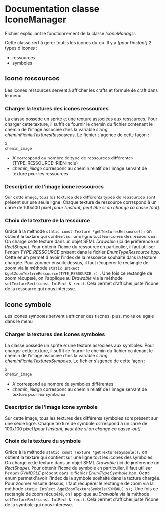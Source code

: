 # Documentation classe IconeManager
Fichier expliquant le fonctionnement de la classe *IconeManager*.

Cette classe sert à gerer toutes les icones du jeu.
Il y a *[pour l'instant]* 2 types d'icones : 
* ressources
* symboles

## Icone ressources
Les icones ressources servent à afficher les crafts et formule de craft dans le menu.

### Charger la textures des icones ressources
La classe possède un sprite et une texture associées aux ressources. 
Pour charger cette texture, il suffit de fournir le chemin du fichier contenant le chemin de l'image associée dans la variable *string cheminFichierTexturesRessources*. Le fichier s'agence de cette façon :
```txt
X
chemin_image
```
* *X* correspond au nombre de type de ressources différentes (TYPE_RESSOURCE::RIEN inclu) 
* *chemin_image* correspond au chemin relatif de l'image servant de texture pour les ressources

### Description de l'image icone ressources
Sur cette image, tous les textures des différents types de ressources sont présent sur une seule ligne. Chaque texture de ressource correspond à un carré de 100x100 pixel *[pour l'instant, peut être si on change ca casse tout]*.

### Choix de la texture de la ressource 
Grâce à la méthode `static const Texture *getTexturesRessource();` on obtient la texture qui contient sur une ligne tout les icones des ressources. On charge cette texture dans un objet SFML *Drawable* (ici de préférence un *RectShape*).
Pour obtenir l'icone du ressource en particulier, il faut utiliser l'*enum TYPE_RESSOURCE* présent dans le fichier *EnumTypeRessource.hpp*. Cette enum permet d'avoir l'index de la ressource souhaité dans la texture chargée. Pour zoomer ensuite dessus, il faut récupérer le rectangle de zoom via la méthode `static IntRect &getZoomTextureRessource(TYPE_RESSOURCE r);`. Une fois ce rectangle de zoom récupéré, on l'applique au *Drawable* via la méthode `setTextureRect(const IntRect & rect)`. Cela permet d'afficher juste l'icone de la ressource qui nous interesse.


## Icone symbole
Les icones symboles servent à afficher des flèches, plus, moins ou égale dans le menu.

### Charger la textures des icones symboles
La classe possède un sprite et une texture associées aux symboles. 
Pour charger cette texture, il suffit de fournir le chemin du fichier contenant le chemin de l'image associée dans la variable *string cheminFichierTexturesSymboles*. Le fichier s'agence de cette façon :
```txt
X
chemin_image
```
* *X* correspond au nombre de symboles différentes 
* *chemin_image* correspond au chemin relatif de l'image servant de texture pour les symboles

### Description de l'image icone symbole
Sur cette image, tous les textures des différents symboles sont présent sur une seule ligne. Chaque texture de symbole correspond à un carré de 100x100 pixel *[pour l'instant, peut être si on change ca casse tout]*.

### Choix de la texture du symbole
Grâce à la méthode `static const Texture *getTexturesSymbole();` on obtient la texture qui contient sur une ligne tout les icones des symboles. On charge cette texture dans un objet SFML *Drawable* (ici de préférence un *RectShape*).
Pour obtenir l'icone du symbole en particulier, il faut utiliser l'*enum SYMBOLE* présent dans le fichier *EnumTypeSymbole.hpp*. Cette enum permet d'avoir l'index de la symbole souhaité dans la texture chargée. Pour zoomer ensuite dessus, il faut récupérer le rectangle de zoom via la méthode `static IntRect &getZoomTextureSymbole(SYMBOLE s);`. Une fois ce rectangle de zoom récupéré, on l'applique au *Drawable* via la méthode `setTextureRect(const IntRect & rect)`. Cela permet d'afficher juste l'icone de la symbole qui nous interesse.